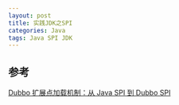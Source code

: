 ```yaml
---
layout: post
title: 实践JDK之SPI
categories: Java
tags: Java SPI JDK
---
```




## 参考

[Dubbo 扩展点加载机制：从 Java SPI 到 Dubbo SPI](https://juejin.im/post/5e7834cc51882549087dc7ef)